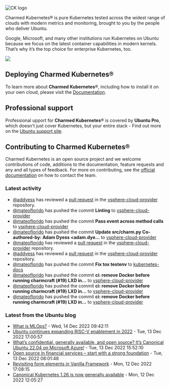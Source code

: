 ![CK logo](https://assets.ubuntu.com/v1/451d4cf4-Charmed+Kubernetes_RGB_onWhite_2022.svg)

Charmed Kubernetes® is pure Kubernetes tested across the widest range of clouds with modern metrics and monitoring, brought to you by the people who deliver Ubuntu.

Google, Microsoft, and many other institutions run Kubernetes on Ubuntu because we focus on the latest container capabilities in modern kernels. That’s why it’s the top choice for enterprise Kubernetes, too.

![](https://assets.ubuntu.com/v1/843c77b6-juju-at-a-glace.svg)

## Deploying Charmed Kubernetes®

To learn more about **Charmed Kubernetes**®, including how to install it on your own cloud, please visit the [Documentation][docs].

## Professional support

Professional upport for **Charmed Kubernetes**® is covered by **Ubuntu Pro**, which doesn't just cover Kubernetes, but your entire stack - Find out more on the [Ubuntu support site](https://ubuntu.com/support).

## Contributing to Charmed Kubernetes®

Charmed Kubernetes is an open source project and we welcome contributions of code, additions to the documentation, feature requests and any and all types of feedback. For more on contributing, see the [official documentation][get-in-touch] on how to contact the team.

<!-- LINKS -->
[docs]: https://ubuntu.com/kubernetes/docs
[get-in-touch]: https://ubuntu.com/kubernetes/docs/get-in-touch

### Latest activity

<!-- activity starts -->
 - [@addyess](https://github.com/addyess) has reviewed a [pull request](https://github.com/charmed-kubernetes/vsphere-cloud-provider/pull/17) in the [vsphere-cloud-provider](https://github.com/charmed-kubernetes/vsphere-cloud-provider) repository.
 - [@mateoflorido](https://github.com/mateoflorido) has pushed the commit **Linting** to [vsphere-cloud-provider](https://github.com/charmed-kubernetes/vsphere-cloud-provider)
 - [@mateoflorido](https://github.com/mateoflorido) has pushed the commit **Pass event across method calls** to [vsphere-cloud-provider](https://github.com/charmed-kubernetes/vsphere-cloud-provider)
 - [@mateoflorido](https://github.com/mateoflorido) has pushed the commit **Update src/charm.py  Co-authored-by: Adam Dyess <adam.dye...** to [vsphere-cloud-provider](https://github.com/charmed-kubernetes/vsphere-cloud-provider)
 - [@mateoflorido](https://github.com/mateoflorido) has reviewed a [pull request](https://github.com/charmed-kubernetes/vsphere-cloud-provider/pull/17) in the [vsphere-cloud-provider](https://github.com/charmed-kubernetes/vsphere-cloud-provider) repository.
 - [@addyess](https://github.com/addyess) has reviewed a [pull request](https://github.com/charmed-kubernetes/vsphere-cloud-provider/pull/17) in the [vsphere-cloud-provider](https://github.com/charmed-kubernetes/vsphere-cloud-provider) repository.
 - [@mateoflorido](https://github.com/mateoflorido) has pushed the commit **Fix tox testenv** to [kubernetes-docs](https://github.com/charmed-kubernetes/kubernetes-docs)
 - [@mateoflorido](https://github.com/mateoflorido) has pushed the commit **ci: remove Docker before running charmcraft (#19)  LXD in...** to [vsphere-cloud-provider](https://github.com/charmed-kubernetes/vsphere-cloud-provider)
 - [@mateoflorido](https://github.com/mateoflorido) has pushed the commit **ci: remove Docker before running charmcraft (#19)  LXD in...** to [vsphere-cloud-provider](https://github.com/charmed-kubernetes/vsphere-cloud-provider)
 - [@mateoflorido](https://github.com/mateoflorido) has pushed the commit **ci: remove Docker before running charmcraft (#19)  LXD in...** to [vsphere-cloud-provider](https://github.com/charmed-kubernetes/vsphere-cloud-provider)
<!-- activity ends -->

<!-- roadmap starts -->

<!-- roadmap ends -->

### Latest from the Ubuntu blog

<!-- blog starts -->
* [What is MLOps?](https://ubuntu.com//blog/what-is-mlops) - Wed, 14 Dec 2022 09:42:11 
* [Ubuntu continues expanding RISC-V enablement in 2022](https://ubuntu.com//blog/ubuntu-continues-expanding-risc-v-enablement-in-2022) - Tue, 13 Dec 2022 17:00:57 
* [What’s confidential, generally available, and open source? It’s Canonical Ubuntu 22.04 on Microsoft Azure!](https://ubuntu.com//blog/whats-confidential-generally-available-and-open-source-its-canonical-ubuntu-22-04-on-microsoft-azure) - Tue, 13 Dec 2022 15:52:10 
* [Open source in financial services &#8211; start with a strong foundation](https://ubuntu.com//blog/open-source-in-financial-services-start-with-a-strong-foundation) - Tue, 13 Dec 2022 08:01:48 
* [Revisiting form elements in Vanilla Framework](https://ubuntu.com//blog/revisitign-form-elements-in-vanilla-framework) - Mon, 12 Dec 2022 17:08:15 
* [Canonical Kubernetes 1.26 is now generally available](https://ubuntu.com//blog/canonical-kubernetes-1-26-is-now-generally-available) - Mon, 12 Dec 2022 12:05:27 
<!-- blog ends -->

